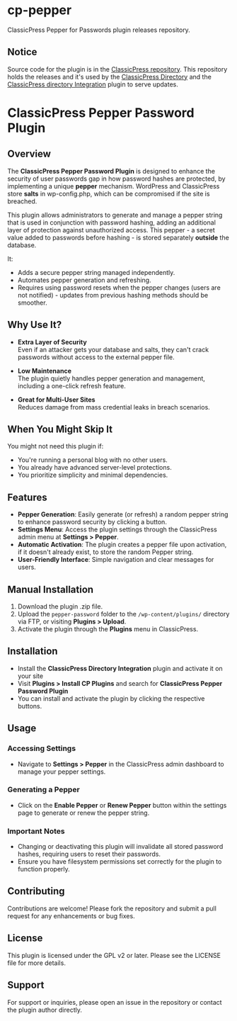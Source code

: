 # cp-pepper
ClassicPress Pepper for Passwords plugin releases repository.

## Notice
Source code for the plugin is in the [ClassicPress repository](https://github.com/ClassicPress/ClassicPress).
This repository holds the releases and it's used by the [ClassicPress Directory](https://directory.classicpress.net/) and the [ClassicPress directory Integration](https://directory.classicpress.net/plugins/classicpress-directory-integration/) plugin to serve updates.

# ClassicPress Pepper Password Plugin

## Overview

The **ClassicPress Pepper Password Plugin** is designed to enhance the security of user passwords gap in how password hashes are protected, by implementing a unique **pepper** mechanism.  WordPress and ClassicPress store **salts** in wp-config.php, which can be compromised if the site is breached.

This plugin allows administrators to generate and manage a pepper string that is used in conjunction with password hashing, adding an additional layer of protection against unauthorized access. This pepper - a secret value added to passwords before hashing - is stored separately **outside** the database.

It:
- Adds a secure pepper string managed independently.
- Automates pepper generation and refreshing.
- Requires using password resets when the pepper changes (users are not notified) - updates from previous hashing methods should be smoother.

## Why Use It?

- **Extra Layer of Security**  
  Even if an attacker gets your database and salts, they can't crack passwords without access to the external pepper file.

- **Low Maintenance**  
  The plugin quietly handles pepper generation and management, including a one-click refresh feature.

- **Great for Multi-User Sites**  
  Reduces damage from mass credential leaks in breach scenarios.

## When You Might Skip It

You might not need this plugin if:
- You're running a personal blog with no other users.
- You already have advanced server-level protections.
- You prioritize simplicity and minimal dependencies.

## Features

- **Pepper Generation**: Easily generate (or refresh) a random pepper string to enhance password security by clicking a button.
- **Settings Menu**: Access the plugin settings through the ClassicPress admin menu at **Settings > Pepper**.
- **Automatic Activation**: The plugin creates a pepper file upon activation, if it doesn't already exist, to store the random Pepper string.
- **User-Friendly Interface**: Simple navigation and clear messages for users.

## Manual Installation

1. Download the plugin .zip file.
2. Upload the `pepper-password` folder to the `/wp-content/plugins/` directory via FTP, or visiting **Plugins > Upload**.
3. Activate the plugin through the **Plugins** menu in ClassicPress.

## Installation

- Install the **ClassicPress Directory Integration** plugin and activate it on your site
- Visit **Plugins > Install CP Plugins** and search for **ClassicPress Pepper Password Plugin**
- You can install and activate the plugin by clicking the respective buttons.

## Usage

### Accessing Settings

- Navigate to **Settings > Pepper** in the ClassicPress admin dashboard to manage your pepper settings.

### Generating a Pepper

- Click on the **Enable Pepper** or **Renew Pepper** button within the settings page to generate or renew the pepper string.

### Important Notes

- Changing or deactivating this plugin will invalidate all stored password hashes, requiring users to reset their passwords.
- Ensure you have filesystem permissions set correctly for the plugin to function properly.

## Contributing

Contributions are welcome! Please fork the repository and submit a pull request for any enhancements or bug fixes.

## License

This plugin is licensed under the GPL v2 or later. Please see the LICENSE file for more details.

## Support

For support or inquiries, please open an issue in the repository or contact the plugin author directly.
